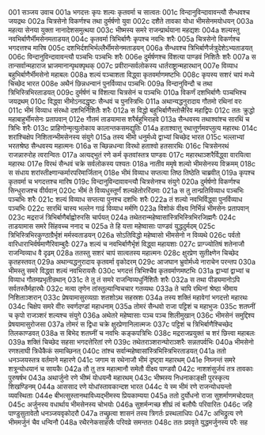 001  सञ्जय उवाच
001a भगदत्तः कृपः शल्यः कृतवर्मा च सात्वतः
001c विन्दानुविन्दावावन्त्यौ सैन्धवश्च जयद्रथः
002a चित्रसेनो विकर्णश्च तथा दुर्मर्षणो युवा
002c दशैते तावका योधा भीमसेनमयोधयन्
003a महत्या सेनया युक्ता नानादेशसमुत्थया
003c भीष्मस्य समरे राजन्प्रार्थयाना महद्यशः
004a शल्यस्तु नवभिर्बाणैर्भीमसेनमताडयत्
004c कृतवर्मा त्रिभिर्बाणैः कृपश्च नवभिः शरैः
005a चित्रसेनो विकर्णश्च भगदत्तश्च मारिष
005c दशभिर्दशभिर्भल्लैर्भीमसेनमताडयन्
006a सैन्धवश्च त्रिभिर्बाणैर्जत्रुदेशेऽभ्यताडयत्
006c विन्दानुविन्दावावन्त्यौ पञ्चभिः पञ्चभिः शरैः
006e दुर्मर्षणश्च विंशत्या पाण्डवं निशितैः शरैः
007a स तान्सर्वान्महाराज भ्राजमानान्पृथक्पृथक्
007c प्रवीरान्सर्वलोकस्य धार्तराष्ट्रान्महारथान्
007e विव्याध बहुभिर्बाणैर्भीमसेनो महाबलः
008a शल्यं पञ्चाशता विद्ध्वा कृतवर्माणमष्टभिः
008c कृपस्य सशरं चापं मध्ये चिच्छेद भारत
008e अथैनं छिन्नधन्वानं पुनर्विव्याध पञ्चभिः
009a विन्दानुविन्दौ च तथा त्रिभिस्त्रिभिरताडयत्
009c दुर्मर्षणं च विंशत्या चित्रसेनं च पञ्चभिः
010a विकर्णं दशभिर्बाणैः पञ्चभिश्च जयद्रथम्
010c विद्ध्वा भीमोऽनदद्धृष्टः सैन्धवं च पुनस्त्रिभिः
011a अथान्यद्धनुरादाय गौतमो रथिनां वरः
011c भीमं विव्याध संरब्धो दशभिर्निशितैः शरैः
012a स विद्धो बहुभिर्बाणैस्तोत्त्रैरिव महाद्विपः
012c ततः क्रुद्धो महाबाहुर्भीमसेनः प्रतापवान्
012e गौतमं ताडयामास शरैर्बहुभिराहवे
013a सैन्धवस्य तथाश्वांश्च सारथिं च त्रिभिः शरैः
013c प्राहिणोन्मृत्युलोकाय कालान्तकसमद्युतिः
014a हताश्वात्तु रथात्तूर्णमवप्लुत्य महारथः
014c शरांश्चिक्षेप निशितान्भीमसेनस्य संयुगे
015a तस्य भीमो धनुर्मध्ये द्वाभ्यां चिच्छेद भारत
015c भल्लाभ्यां भरतश्रेष्ठ सैन्धवस्य महात्मनः
016a स च्छिन्नधन्वा विरथो हताश्वो हतसारथिः
016c चित्रसेनरथं राजन्नारुरोह त्वरान्वितः
017a अत्यद्भुतं रणे कर्म कृतवांस्तत्र पाण्डवः
017c महारथाञ्शरैर्विद्ध्वा वारयित्वा महारथः
017e विरथं सैन्धवं चक्रे सर्वलोकस्य पश्यतः
018a नातीव ममृषे शल्यो भीमसेनस्य विक्रमम्
018c स संधाय शरांस्तीक्ष्णान्कर्मारपरिमार्जितान्
018e भीमं विव्याध सप्तत्या तिष्ठ तिष्ठेति चाब्रवीत्
019a कृपश्च कृतवर्मा च भगदत्तश्च मारिष
019c विन्दानुविन्दावावन्त्यौ चित्रसेनश्च संयुगे
020a दुर्मर्षणो विकर्णश्च सिन्धुराजश्च वीर्यवान्
020c भीमं ते विव्यधुस्तूर्णं शल्यहेतोररिंदमाः
021a स तु तान्प्रतिविव्याध पञ्चभिः पञ्चभिः शरैः
021c शल्यं विव्याध सप्तत्या पुनश्च दशभिः शरैः
022a तं शल्यो नवभिर्विद्ध्वा पुनर्विव्याध पञ्चभिः
022c सारथिं चास्य भल्लेन गाढं विव्याध मर्मणि
023a विशोकं वीक्ष्य निर्भिन्नं भीमसेनः प्रतापवान्
023c मद्रराजं त्रिभिर्बाणैर्बाह्वोरुरसि चार्पयत्
024a तथेतरान्महेष्वासांस्त्रिभिस्त्रिभिरजिह्मगैः
024c ताडयामास समरे सिंहवच्च ननाद च
025a ते हि यत्ता महेष्वासाः पाण्डवं युद्धदुर्मदम्
025c त्रिभिस्त्रिभिरकुण्ठाग्रैर्भृशं मर्मस्वताडयन्
026a सोऽतिविद्धो महेष्वासो भीमसेनो न विव्यथे
026c पर्वतो वारिधाराभिर्वर्षमाणैरिवाम्बुदैः
027a शल्यं च नवभिर्बाणैर्भृशं विद्ध्वा महायशाः
027c प्राग्ज्योतिषं शतेनाजौ राजन्विव्याध वै दृढम्
028a ततस्तु सशरं चापं सात्वतस्य महात्मनः
028c क्षुरप्रेण सुतीक्ष्णेन चिच्छेद कृतहस्तवत्
029a अथान्यद्धनुरादाय कृतवर्मा वृकोदरम्
029c आजघान भ्रुवोर्मध्ये नाराचेन परन्तप
030a भीमस्तु समरे विद्ध्वा शल्यं नवभिरायसैः
030c भगदत्तं त्रिभिश्चैव कृतवर्माणमष्टभिः
031a द्वाभ्यां द्वाभ्यां च विव्याध गौतमप्रभृतीन्रथान्
031c ते तु तं समरे राजन्विव्यधुर्निशितैः शरैः
032a स तथा पीड्यमानोऽपि सर्वतस्तैर्महारथैः
032c मत्वा तृणेन तांस्तुल्यान्विचचार गतव्यथः
033a ते चापि रथिनां श्रेष्ठा भीमाय निशिताञ्शरान्
033c प्रेषयामासुरव्यग्राः शतशोऽथ सहस्रशः
034a तस्य शक्तिं महावेगां भगदत्तो महारथः
034c चिक्षेप समरे वीरः स्वर्णदण्डां महाधनाम्
035a तोमरं सैन्धवो राजा पट्टिशं च महाभुजः
035c शतघ्नीं च कृपो राजञ्शरं शल्यश्च संयुगे
036a अथेतरे महेष्वासाः पञ्च पञ्च शिलीमुखान्
036c भीमसेनं समुद्दिश्य प्रेषयामासुरोजसा
037a तोमरं स द्विधा चक्रे क्षुरप्रेणानिलात्मजः
037c पट्टिशं च त्रिभिर्बाणैश्चिच्छेद तिलकाण्डवत्
038a स बिभेद शतघ्नीं च नवभिः कङ्कपत्रिभिः
038c मद्रराजप्रयुक्तं च शरं छित्त्वा महाबलः
039a शक्तिं चिच्छेद सहसा भगदत्तेरितां रणे
039c तथेतराञ्शरान्घोराञ्शरैः सन्नतपर्वभिः
040a भीमसेनो रणश्लाघी त्रिधैकैकं समाच्छिनत्
040c तांश्च सर्वान्महेष्वासांस्त्रिभिस्त्रिभिरताडयत्
041a ततो धनञ्जयस्तत्र वर्तमाने महारणे
041c जगाम स रथेनाजौ भीमं दृष्ट्वा महारथम्
041e निघ्नन्तं समरे शत्रून्योधयानं च सायकैः
042a तौ तु तत्र महात्मानौ समेतौ वीक्ष्य पाण्डवौ
042c नाशशंसुर्जयं तत्र तावकाः पुरुषर्षभ
043a अथार्जुनो रणे भीष्मं योधयन्वै महारथम्
043c भीष्मस्य निधनाकाङ्क्षी पुरस्कृत्य शिखण्डिनम्
044a आससाद रणे योधांस्तावकान्दश भारत
044c ये स्म भीमं रणे राजन्योधयन्तो व्यवस्थिताः
044e बीभत्सुस्तानथाविध्यद्भीमस्य प्रियकाम्यया
045a ततो दुर्योधनो राजा सुशर्माणमचोदयत्
045c अर्जुनस्य वधार्थाय भीमसेनस्य चोभयोः
046a सुशर्मन्गच्छ शीघ्रं त्वं बलौघैः परिवारितः
046c जहि पाण्डुसुतावेतौ धनञ्जयवृकोदरौ
047a तच्छ्रुत्वा शासनं तस्य त्रिगर्तः प्रस्थलाधिपः
047c अभिद्रुत्य रणे भीममर्जुनं चैव धन्विनौ
048a रथैरनेकसाहस्रैः परिवव्रे समन्ततः
048c ततः प्रववृते युद्धमर्जुनस्य परैः सह

